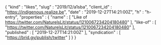 {
  "kind" : "likes",
  "slug" : "2019/12/a1sba",
  "client_id" : "https://indigenous.realize.be",
  "date" : "2019-12-27T14:21:00Z",
  "h" : "h-entry",
  "properties" : {
    "name" : [ "Like of https://twitter.com/NaturelsLit/status/1210067234204180480" ],
    "like-of" : [ "https://twitter.com/NaturelsLit/status/1210067234204180480" ],
    "published" : [ "2019-12-27T14:21:00Z" ],
    "syndication" : [ "https://brid.gy/publish/twitter" ]
  }
}
